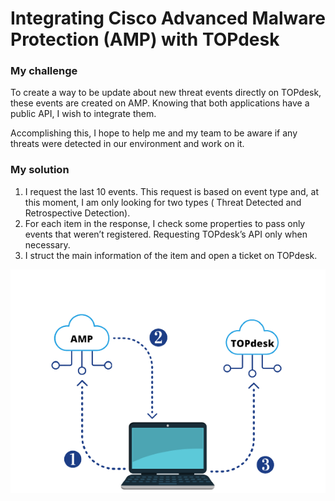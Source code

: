 # Integrating Cisco Advanced Malware Protection (AMP) with TOPdesk
### My challenge

To create a way to be update about new threat events directly on TOPdesk, these events are created on AMP. Knowing that 
both applications have a public API, I wish to integrate them. 

Accomplishing this, I hope to help me and my team to be aware if any threats were detected in our environment and work on it.

### My solution

1. I request the last 10 events. This request is based on event type and, at this moment, I am only looking for two types ( Threat Detected and Retrospective Detection).
2. For each item in the response, I check some properties to pass only events that weren’t registered. Requesting TOPdesk’s API only when necessary. 
3. I struct the main information of the item and open a ticket on TOPdesk.


<p align="center">
<img  src="img/integration.png">
</p>
